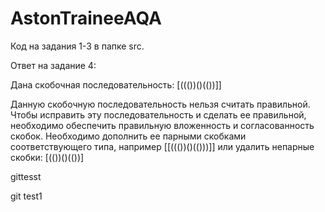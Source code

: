 # AstonTraineeAQA
Код на задания 1-3 в папке src.

Ответ на задание 4:

Дана скобочная последовательность: [((())()(())]]

Данную скобочную последовательность нельзя считать правильной.
Чтобы исправить эту последовательность и сделать ее правильной, необходимо обеспечить правильную вложенность и согласованность скобок. 
Необходимо дополнить ее парными скобками соответствующего типа, например [[((())()(()))]] или удалить непарные скобки: [(())()(())]


gittesst

git test1
